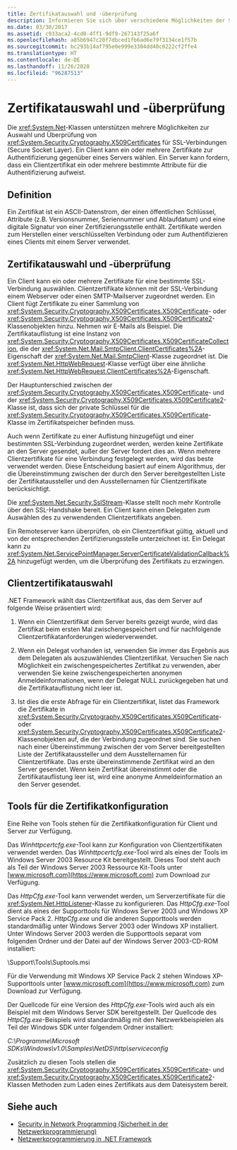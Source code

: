 ```yaml
---
title: Zertifikatauswahl und -überprüfung
description: Informieren Sie sich über verschiedene Möglichkeiten der System.Net-Klassen zum Auswählen und Überprüfen von Zertifikaten für SSL/TLS-Verbindungen.
ms.date: 03/30/2017
ms.assetid: c933aca2-4cd0-4ff1-9df9-267143f25a6f
ms.openlocfilehash: a85b6947c20f7dbced1fb6ad6e79f3134ce1f57b
ms.sourcegitcommit: bc293b14af795e0e999e3304dd40c0222cf2ffe4
ms.translationtype: HT
ms.contentlocale: de-DE
ms.lasthandoff: 11/26/2020
ms.locfileid: "96287513"
---
```

# <a name="certificate-selection-and-validation"></a>Zertifikatauswahl und -überprüfung

Die <xref:System.Net>-Klassen unterstützen mehrere Möglichkeiten zur Auswahl und Überprüfung von <xref:System.Security.Cryptography.X509Certificates> für SSL-Verbindungen (Secure Socket Layer). Ein Client kann ein oder mehrere Zertifikate zur Authentifizierung gegenüber eines Servers wählen. Ein Server kann fordern, dass ein Clientzertifikat ein oder mehrere bestimmte Attribute für die Authentifizierung aufweist.  
  
## <a name="definition"></a>Definition  

 Ein Zertifikat ist ein ASCII-Datenstrom, der einen öffentlichen Schlüssel, Attribute (z.B. Versionsnummer, Seriennummer und Ablaufdatum) und eine digitale Signatur von einer Zertifizierungsstelle enthält. Zertifikate werden zum Herstellen einer verschlüsselten Verbindung oder zum Authentifizieren eines Clients mit einem Server verwendet.  
  
## <a name="client-certificate-selection-and-validation"></a>Zertifikatauswahl und -überprüfung  

 Ein Client kann ein oder mehrere Zertifikate für eine bestimmte SSL-Verbindung auswählen. Clientzertifikate können mit der SSL-Verbindung einem Webserver oder einen SMTP-Mailserver zugeordnet werden. Ein Client fügt Zertifikate zu einer Sammlung von <xref:System.Security.Cryptography.X509Certificates.X509Certificate>- oder <xref:System.Security.Cryptography.X509Certificates.X509Certificate2>-Klassenobjekten hinzu. Nehmen wir E-Mails als Beispiel. Die Zertifikatauflistung ist eine Instanz von <xref:System.Security.Cryptography.X509Certificates.X509CertificateCollection>, die der <xref:System.Net.Mail.SmtpClient.ClientCertificates%2A>-Eigenschaft der <xref:System.Net.Mail.SmtpClient>-Klasse zugeordnet ist. Die <xref:System.Net.HttpWebRequest>-Klasse verfügt über eine ähnliche <xref:System.Net.HttpWebRequest.ClientCertificates%2A>-Eigenschaft.  
  
 Der Hauptunterschied zwischen der <xref:System.Security.Cryptography.X509Certificates.X509Certificate>- und der <xref:System.Security.Cryptography.X509Certificates.X509Certificate2>-Klasse ist, dass sich der private Schlüssel für die <xref:System.Security.Cryptography.X509Certificates.X509Certificate>-Klasse im Zertifikatspeicher befinden muss.  
  
 Auch wenn Zertifikate zu einer Auflistung hinzugefügt und einer bestimmten SSL-Verbindung zugeordnet werden, werden keine Zertifikate an den Server gesendet, außer der Server fordert dies an. Wenn mehrere Clientzertifikate für eine Verbindung festgelegt werden, wird das beste verwendet werden. Diese Entscheidung basiert auf einem Algorithmus, der die Übereinstimmung zwischen der durch den Server bereitgestellten Liste der Zertifikataussteller und den Ausstellernamen für Clientzertifikate berücksichtigt.  
  
 Die <xref:System.Net.Security.SslStream>-Klasse stellt noch mehr Kontrolle über den SSL-Handshake bereit. Ein Client kann einen Delegaten zum Auswählen des zu verwendenden Clientzertifikats angeben.  
  
 Ein Remoteserver kann überprüfen, ob ein Clientzertifikat gültig, aktuell und von der entsprechenden Zertifizierungsstelle unterzeichnet ist. Ein Delegat kann zu <xref:System.Net.ServicePointManager.ServerCertificateValidationCallback%2A> hinzugefügt werden, um die Überprüfung des Zertifikats zu erzwingen.  
  
## <a name="client-certificate-selection"></a>Clientzertifikatauswahl  

 .NET Framework wählt das Clientzertifikat aus, das dem Server auf folgende Weise präsentiert wird:  
  
1. Wenn ein Clientzertifikat dem Server bereits gezeigt wurde, wird das Zertifikat beim ersten Mal zwischengespeichert und für nachfolgende Clientzertifikatanforderungen wiederverwendet.  
  
2. Wenn ein Delegat vorhanden ist, verwenden Sie immer das Ergebnis aus dem Delegaten als auszuwählendes Clientzertifikat. Versuchen Sie nach Möglichkeit ein zwischengespeichertes Zertifikat zu verwenden, aber verwenden Sie keine zwischengespeicherten anonymen Anmeldeinformationen, wenn der Delegat NULL zurückgegeben hat und die Zertifikatauflistung nicht leer ist.  
  
3. Ist dies die erste Abfrage für ein Clientzertifikat, listet das Framework die Zertifikate in <xref:System.Security.Cryptography.X509Certificates.X509Certificate>- oder <xref:System.Security.Cryptography.X509Certificates.X509Certificate2>-Klassenobjekten auf, die der Verbindung zugeordnet sind. Sie suchen nach einer Übereinstimmung zwischen der vom Server bereitgestellten Liste der Zertifikataussteller und dem Ausstellernamen für Clientzertifikate. Das erste übereinstimmende Zertifikat wird an den Server gesendet. Wenn kein Zertifikat übereinstimmt oder die Zertifikatauflistung leer ist, wird eine anonyme Anmeldeinformation an den Server gesendet.  
  
## <a name="tools-for-certificate-configuration"></a>Tools für die Zertifikatkonfiguration  

 Eine Reihe von Tools stehen für die Zertifikatkonfiguration für Client und Server zur Verfügung.  
  
 Das *Winhttpcertcfg.exe*-Tool kann zur Konfiguration von Clientzertifikaten verwendet werden. Das *Winhttpcertcfg.exe*-Tool wird als eines der Tools im Windows Server 2003 Resource Kit bereitgestellt. Dieses Tool steht auch als Teil der Windows Server 2003 Ressource Kit-Tools unter [www.microsoft.com](https://www.microsoft.com) zum Download zur Verfügung.  
  
Das *HttpCfg.exe*-Tool kann verwendet werden, um Serverzertifikate für die <xref:System.Net.HttpListener>-Klasse zu konfigurieren. Das *HttpCfg.exe*-Tool dient als eines der Supporttools für Windows Server 2003 und Windows XP Service Pack 2. *HttpCfg.exe* und die anderen Supporttools werden standardmäßig unter Windows Server 2003 oder Windows XP installiert. Unter Windows Server 2003 werden die Supporttools separat vom folgenden Ordner und der Datei auf der Windows Server 2003-CD-ROM installiert:  
  
 \Support\Tools\Suptools.msi  
  
 Für die Verwendung mit Windows XP Service Pack 2 stehen Windows XP-Supporttools unter [www.microsoft.com](https://www.microsoft.com) zum Download zur Verfügung.  
  
 Der Quellcode für eine Version des *HttpCfg.exe*-Tools wird auch als ein Beispiel mit dem Windows Server SDK bereitgestellt. Der Quellcode des *HttpCfg.exe*-Beispiels wird standardmäßig mit den Netzwerkbeispielen als Teil der Windows SDK unter folgendem Ordner installiert:  
  
 *C:\Programme\Microsoft SDKs\Windows\v1.0\Samples\NetDS\http\serviceconfig*  
  
 Zusätzlich zu diesen Tools stellen die <xref:System.Security.Cryptography.X509Certificates.X509Certificate>- und <xref:System.Security.Cryptography.X509Certificates.X509Certificate2>-Klassen Methoden zum Laden eines Zertifikats aus dem Dateisystem bereit.  
  
## <a name="see-also"></a>Siehe auch

- [Security in Network Programming (Sicherheit in der Netzwerkprogrammierung)](security-in-network-programming.md)
- [Netzwerkprogrammierung in .NET Framework](index.md)
